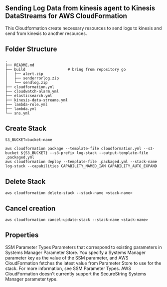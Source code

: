 ## Sending Log Data from kinesis agent to Kinesis DataStreams for AWS CloudFormation

This Cloudformation create necessary resources to send logs to kinesis and send from kinesis to another resources.

## Folder Structure

```
.
├── README.md
├── build                   # bring from repository go
│   ├── alert.zip
│   ├── senderrorlog.zip
│   └── sendlog.zip
├── cloudformation.yml
├── cloudwatch-alarm.yml
├── elasticsearch.yml
├── kinesis-data-streams.yml
├── lambda-role.yml
├── lambda.yml
└── sns.yml

```

## Create Stack
```
S3_BUCKET=bucket-name

aws cloudformation package --template-file cloudformation.yml --s3-bucket ${S3_BUCKET} --s3-prefix log-stack --output-template-file .packaged.yml
aws cloudformation deploy --template-file .packaged.yml --stack-name log-stack --capabilities CAPABILITY_NAMED_IAM CAPABILITY_AUTO_EXPAND
```

## Delete Stack
```
aws cloudformation delete-stack --stack-name <stack-name>
```

## Cancel creation
```
aws cloudformation cancel-update-stack --stack-name <stack-name>
```

## Properties

SSM Parameter Types
Parameters that correspond to existing parameters in Systems Manager Parameter Store. You specify a Systems Manager parameter key as the value of the SSM parameter, and AWS CloudFormation fetches the latest value from Parameter Store to use for the stack. For more information, see SSM Parameter Types.
AWS CloudFormation doesn't currently support the SecureString Systems Manager parameter type.
